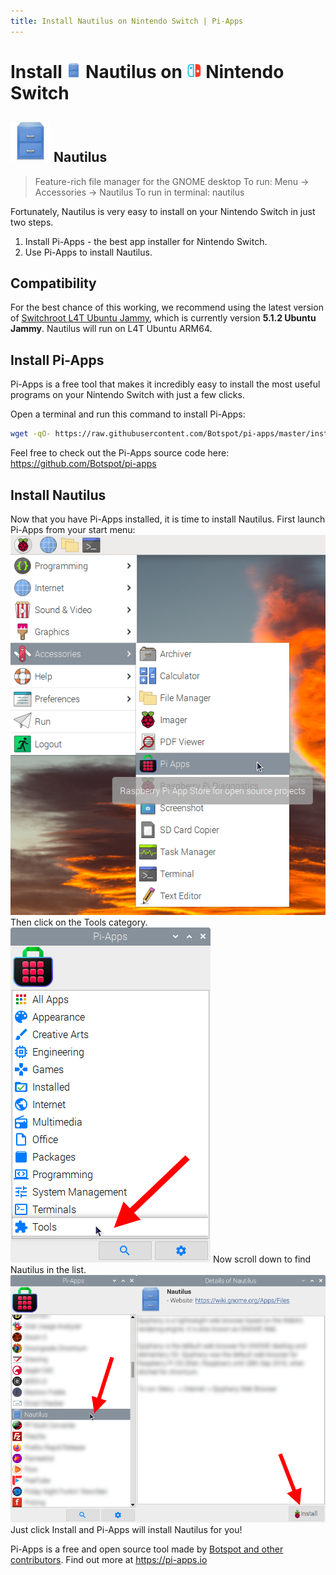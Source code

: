 ```yaml
---
title: Install Nautilus on Nintendo Switch | Pi-Apps
---
```

<div class="simple-install-content content">

# Install <img src="/img/app-icons/Nautilus/icon-64.png" height=24> Nautilus on <img src=/img/other-icons/switch-icon.svg height=24> Nintendo Switch

## <img src="/img/app-icons/Nautilus/icon-64.png"> Nautilus
> Feature-rich file manager for the GNOME desktop
> To run: Menu -> Accessories -> Nautilus
> To run in terminal: nautilus

Fortunately, Nautilus is very easy to install on your Nintendo Switch in just two steps.
1. Install Pi-Apps - the best app installer for Nintendo Switch.
2. Use Pi-Apps to install Nautilus.
</div>
<div class="simple-install-content content">

## Compatibility
For the best chance of this working, we recommend using the latest version of [Switchroot L4T Ubuntu Jammy](https://wiki.switchroot.org/wiki/linux/l4t-ubuntu-jammy-installation-guide), which is currently version **5.1.2 Ubuntu Jammy**.
Nautilus will run on L4T Ubuntu ARM64.
</div>
<div class="simple-install-content content">

## Install Pi-Apps

Pi-Apps is a free tool that makes it incredibly easy to install the most useful programs on your Nintendo Switch with just a few clicks.

Open a terminal and run this command to install Pi-Apps:
```bash
wget -qO- https://raw.githubusercontent.com/Botspot/pi-apps/master/install | bash
```
Feel free to check out the Pi-Apps source code here: https://github.com/Botspot/pi-apps
</div>
<div class="simple-install-content content">

## Install Nautilus

Now that you have Pi-Apps installed, it is time to install Nautilus.
First launch Pi-Apps from your start menu:
<img src="/img/start-menu.png">
Then click on the Tools category.
<img src="/img/category-selections/Tools.png">
Now scroll down to find Nautilus in the list.
<img src="/img/app-icons/Nautilus/app-selection.png">
Just click Install and Pi-Apps will install Nautilus for you!
</div>
<div class="simple-install-content content">

Pi-Apps is a free and open source tool made by [Botspot and other contributors](/about/#contributors). Find out more at https://pi-apps.io
</div>
